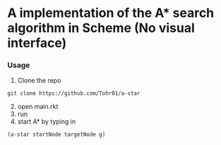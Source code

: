 # A implementation of the A* search algorithm in Scheme (No visual interface)

### Usage
1. Clone the repo
````
git clone https://github.com/Tohr01/a-star
````
2. open main.rkt
3. run
4. start A* by typing in
```
(a-star startNode targetNode g)
```

